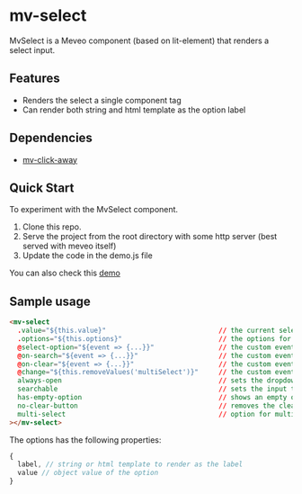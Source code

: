 # mv-select

MvSelect is a Meveo component (based on lit-element) that renders a select input.

## Features

- Renders the select a single component tag
- Can render both string and html template as the option label

## Dependencies

- [mv-click-away](https://github.com/meveo-org/mv-click-away)

## Quick Start

To experiment with the MvSelect component.

1. Clone this repo.
2. Serve the project from the root directory with some http server (best served with meveo itself)
3. Update the code in the demo.js file

You can also check this [demo](https://select.meveo.org/)

## Sample usage

```html
<mv-select
  .value="${this.value}"                            // the current selected value
  .options="${this.options}"                        // the options for the dropdown
  @select-option="${event => {...}}"                // the custom event dispatched when an option is selected
  @on-search="${event => {...}}"                    // the custom event dispatched when a search term is typed in
  @on-clear="${event => {...}}"                     // the custom event dispatched when the selected option is cleared
  @change="${this.removeValues('multiSelect')}"     // the custom event dispatched when the selected option is removed in multiselect
  always-open                                       // sets the dropdown to be always open
  searchable                                        // sets the input to be searchable
  has-empty-option                                  // shows an empty option at the top of the options list
  no-clear-button                                   // removes the clear button on the input
  multi-select                                      // option for multiselect
></mv-select>
```

The options has the following properties:

```javascript
{
  label, // string or html template to render as the label
  value // object value of the option
}
```
